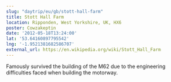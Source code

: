 ```yaml
---
slug: "daytrip/eu/gb/stott-hall-farm"
title: Stott Hall Farm
location: Ripponden, West Yorkshire, UK, HX6
poster: Cowzakeptin
date: '2012-05-18T13:24:00'
lat: '53.64160897795542'
lng: '-1.9521381682586707'
external_url: https://en.wikipedia.org/wiki/Stott_Hall_Farm
---
```


Famously survived the building of the M62 due to the engineering difficulties faced when building the motorway.
